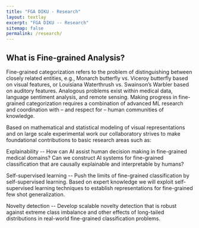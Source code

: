 ```yaml
---
title: "FGA DIKU - Research"
layout: textlay
excerpt: "FGA DIKU -- Research"
sitemap: false
permalink: /research/
---
```

## What is Fine-grained Analysis?
Fine-grained categorization refers to the problem of distinguishing between closely related entities, e.g., Monarch butterfly vs. Viceroy butterfly based on visual features, or Louisiana Waterthrush vs. Swainson’s Warbler based on auditory features. Analogous problems exist within medical data, language sentiment analysis, and remote sensing. Making progress in fine-grained categorization requires a combination of advanced ML research and coordination with – and respect for – human communities of knowledge.

Based on mathematical and statistical modeling of visual representations and on large scale experimental work our collaboratory strives to make foundational contributions to basic research areas such as:

Explainability -- How can AI assist human decision making in fine-grained medical domains? Can we construct AI systems for fine-grained classification that are causally explainable and interpretable by humans?

Self-supervised learning -- Push the limits of fine-grained classification by self-supervised learning. Based on expert knowledge we will exploit self-supervised learning techniques to establish representations for fine-grained few shot generalization.

Novelty detection -- Develop scalable novelty detection that is robust against extreme class imbalance and other effects of long-tailed distributions in real-world fine-grained classification problems.